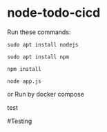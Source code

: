 # node-todo-cicd

Run these commands:


`sudo apt install nodejs`


`sudo apt install npm`


`npm install`

`node app.js`

or Run by docker compose

test

#Testing 
